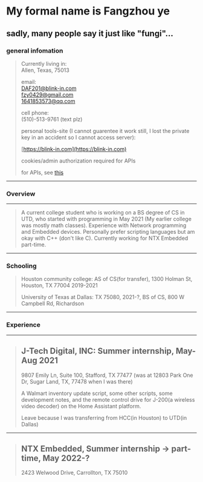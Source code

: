 # My formal name is Fangzhou ye
sadly, many people say it just like "fungi"...
---
### general infomation
> Currently living in: <br>Allen, Texas, 75013
> 
> email: <br>DAF201@blink-in.com<br>fzy0429@gmail.com<br>1641853573@qq.com
> 
> cell phone:<br> (510)-513-9761 (text plz)
> 
> personal tools-site (I cannot guarentee it work still, I lost the private key in an accident so I cannot access server):
>
> [https://blink-in.com](https://blink-in.com)
> 
> cookies/admin authorization required for APIs
>
>  for APIs, see [this](https://github.com/DAF201/DAF201/blob/main/APIs.pdf)
---
### Overview
---
> A current college student who is working on a BS degree of CS in UTD, who started with programming in May 2021 (My earlier college was mostly math classes). Experience with Network programming and Embedded devices. Personally prefer scripting languages but am okay with C++ (don't like C). Currently working for NTX Embedded part-time.
---
### Schooling
> Houston community college: AS of CS(for transfer), 1300 Holman St, Houston, TX 77004 2019-2021
>
> University of Texas at Dallas: TX 75080, 2021-?, BS of CS, 800 W Campbell Rd, Richardson
---
### Experience
---
> ## J-Tech Digital, INC: Summer internship, May-Aug 2021
> 
> 9807 Emily Ln, Suite 100, Stafford, TX 77477 (was at 12803 Park One Dr, Sugar Land, TX, 77478 when I was there)
> 
> A Walmart inventory update script, some other scripts, some development notes, and the remote control drive for J-200(a wireless video decoder) on the Home Assistant platform. 
>
> Leave because I was transferring from HCC(in Houston) to UTD(in Dallas)
---
> ## NTX Embedded, Summer internship -> part-time, May 2022-?
>
> 2423 Welwood Drive, Carrollton, TX 75010
